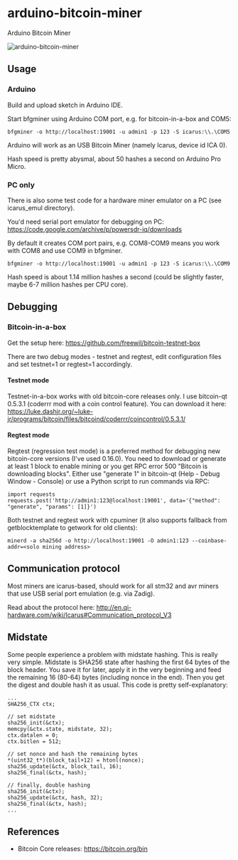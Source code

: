 # arduino-bitcoin-miner

Arduino Bitcoin Miner

![arduino-bitcoin-miner](https://i.imgur.com/tzfPink.jpg)

## Usage

### Arduino


Build and upload sketch in Arduino IDE.

Start bfgminer using Arduino COM port, e.g. for bitcoin-in-a-box and COM5:

`bfgminer -o http://localhost:19001 -u admin1 -p 123 -S icarus:\\.\COM5`

Arduino will work as an USB Bitcoin Miner (namely Icarus, device id ICA 0).

Hash speed is pretty abysmal, about 50 hashes a second on Arduino Pro Micro.

### PC only

There is also some test code for a hardware miner emulator on a PC (see icarus_emul directory).

You'd need serial port emulator for debugging on PC: https://code.google.com/archive/p/powersdr-iq/downloads

By default it creates COM port pairs, e.g. COM8-COM9 means you work with COM8 and use COM9 in bfgminer.

`bfgminer -o http://localhost:19001 -u admin1 -p 123 -S icarus:\\.\COM9`

Hash speed is about 1.14 million hashes a second (could be slightly faster, maybe 6-7 million hashes per CPU core).

## Debugging

### Bitcoin-in-a-box

Get the setup here: https://github.com/freewil/bitcoin-testnet-box

There are two debug modes - testnet and regtest, edit configuration files and set testnet=1 or regtest=1 accordingly.

#### Testnet mode

Testnet-in-a-box works with old bitcoin-core releases only.
I use bitcoin-qt 0.5.3.1 (coderrr mod with a coin control feature).
You can download it here: https://luke.dashjr.org/~luke-jr/programs/bitcoin/files/bitcoind/coderrr/coincontrol/0.5.3.1/

#### Regtest mode

Regtest (regression test mode) is a preferred method for debugging new bitcoin-core versions (I've used 0.16.0).
You need to download or generate at least 1 block to enable mining or you get RPC error 500 "Bitcoin is downloading blocks".
Either use "generate 1" in bitcoin-qt (Help - Debug Window - Console) or use a Python script to run commands via RPC:

```
import requests
requests.post('http://admin1:123@localhost:19001', data='{"method": "generate", "params": [1]}')
```

Both testnet and regtest work with cpuminer (it also supports fallback from getblocktemplate to getwork for old clients):

`minerd -a sha256d -o http://localhost:19001 -O admin1:123 --coinbase-addr=<solo mining address>`

## Communication protocol

Most miners are icarus-based, should work for all stm32 and avr miners that use USB serial port emulation (e.g. via Zadig).

Read about the protocol here: http://en.qi-hardware.com/wiki/Icarus#Communication_protocol_V3

## Midstate

Some people experience a problem with midstate hashing.
This is really very simple. Midstate is SHA256 state after hashing the first 64 bytes of the block header.
You save it for later, apply it in the very beginning and feed the remaining 16 (80-64) bytes (including nonce in the end).
Then you get the digest and double hash it as usual. This code is pretty self-explanatory:

```
...
SHA256_CTX ctx;

// set midstate
sha256_init(&ctx);
memcpy(&ctx.state, midstate, 32);
ctx.datalen = 0;
ctx.bitlen = 512;

// set nonce and hash the remaining bytes
*(uint32_t*)(block_tail+12) = htonl(nonce);
sha256_update(&ctx, block_tail, 16);
sha256_final(&ctx, hash);

// finally, double hashing
sha256_init(&ctx);
sha256_update(&ctx, hash, 32);
sha256_final(&ctx, hash);
...

```

## References

* Bitcoin Core releases: https://bitcoin.org/bin



